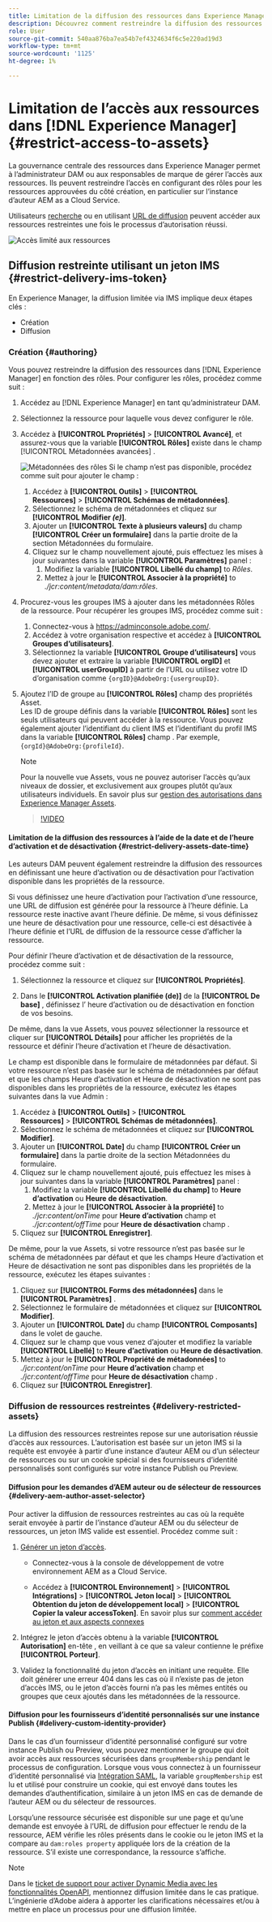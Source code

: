 ```yaml
---
title: Limitation de la diffusion des ressources dans Experience Manager
description: Découvrez comment restreindre la diffusion des ressources dans [!DNL Experience Manager].
role: User
source-git-commit: 540aa876ba7ea54b7ef4324634f6c5e220ad19d3
workflow-type: tm+mt
source-wordcount: '1125'
ht-degree: 1%

---
```


# Limitation de l’accès aux ressources dans [!DNL Experience Manager] {#restrict-access-to-assets}

La gouvernance centrale des ressources dans Experience Manager permet à l’administrateur DAM ou aux responsables de marque de gérer l’accès aux ressources. Ils peuvent restreindre l’accès en configurant des rôles pour les ressources approuvées du côté création, en particulier sur l’instance d’auteur AEM as a Cloud Service.

Utilisateurs [recherche](search-assets-api.md) ou en utilisant [URL de diffusion](deliver-assets-apis.md) peuvent accéder aux ressources restreintes une fois le processus d’autorisation réussi.

![Accès limité aux ressources](/help/assets/assets/restricted-access.png)

## Diffusion restreinte utilisant un jeton IMS {#restrict-delivery-ims-token}

En Experience Manager, la diffusion limitée via IMS implique deux étapes clés :

* Création
* Diffusion

### Création {#authoring}

Vous pouvez restreindre la diffusion des ressources dans [!DNL Experience Manager] en fonction des rôles. Pour configurer les rôles, procédez comme suit :

1. Accédez au [!DNL Experience Manager] en tant qu’administrateur DAM.
1. Sélectionnez la ressource pour laquelle vous devez configurer le rôle.
1. Accédez à **[!UICONTROL Propriétés]** > **[!UICONTROL Avancé]**, et assurez-vous que la variable **[!UICONTROL Rôles]** existe dans le champ [!UICONTROL Métadonnées avancées] .

   ![Métadonnées des rôles](/help/assets/assets/roles_metadata.jpg)
Si le champ n’est pas disponible, procédez comme suit pour ajouter le champ :

   1. Accédez à **[!UICONTROL Outils]** > **[!UICONTROL Ressources]** > **[!UICONTROL Schémas de métadonnées]**.
   1. Sélectionnez le schéma de métadonnées et cliquez sur **[!UICONTROL Modifier _(e)_]**.
   1. Ajouter un **[!UICONTROL Texte à plusieurs valeurs]** du champ **[!UICONTROL Créer un formulaire]** dans la partie droite de la section Métadonnées du formulaire.
   1. Cliquez sur le champ nouvellement ajouté, puis effectuez les mises à jour suivantes dans la variable  **[!UICONTROL Paramètres]** panel :
      1. Modifiez la variable **[!UICONTROL Libellé du champ]** to _Rôles_.
      1. Mettez à jour le **[!UICONTROL Associer à la propriété]** to _./jcr:content/metadata/dam:rôles_.

1. Procurez-vous les groupes IMS à ajouter dans les métadonnées Rôles de la ressource. Pour récupérer les groupes IMS, procédez comme suit :
   1. Connectez-vous à https://adminconsole.adobe.com/.
   1. Accédez à votre organisation respective et accédez à **[!UICONTROL Groupes d’utilisateurs]**.
   1. Sélectionnez la variable **[!UICONTROL Groupe d’utilisateurs]** vous devez ajouter et extraire la variable **[!UICONTROL orgID]** et **[!UICONTROL userGroupID]** à partir de l’URL ou utilisez votre ID d’organisation comme `{orgID}@AdobeOrg:{usergroupID}`.

1. Ajoutez l’ID de groupe au **[!UICONTROL Rôles]** champ des propriétés Asset. <br>
Les ID de groupe définis dans la variable **[!UICONTROL Rôles]** sont les seuls utilisateurs qui peuvent accéder à la ressource. Vous pouvez également ajouter l’identifiant du client IMS et l’identifiant du profil IMS dans la variable **[!UICONTROL Rôles]** champ . Par exemple, `{orgId}@AdobeOrg:{profileId}`.

   >[!NOTE]
   >
   >Pour la nouvelle vue Assets, vous ne pouvez autoriser l’accès qu’aux niveaux de dossier, et exclusivement aux groupes plutôt qu’aux utilisateurs individuels. En savoir plus sur [gestion des autorisations dans Experience Manager Assets](https://experienceleague.adobe.com/en/docs/experience-manager-assets-essentials/help/get-started-admins/folder-access/manage-permissions).

   >[!VIDEO](https://video.tv.adobe.com/v/3427429)

#### Limitation de la diffusion des ressources à l’aide de la date et de l’heure d’activation et de désactivation {#restrict-delivery-assets-date-time}

Les auteurs DAM peuvent également restreindre la diffusion des ressources en définissant une heure d’activation ou de désactivation pour l’activation disponible dans les propriétés de la ressource.

Si vous définissez une heure d’activation pour l’activation d’une ressource, une URL de diffusion est générée pour la ressource à l’heure définie. La ressource reste inactive avant l’heure définie. De même, si vous définissez une heure de désactivation pour une ressource, celle-ci est désactivée à l’heure définie et l’URL de diffusion de la ressource cesse d’afficher la ressource.

Pour définir l’heure d’activation et de désactivation de la ressource, procédez comme suit :

1. Sélectionnez la ressource et cliquez sur **[!UICONTROL Propriétés]**.

1. Dans le **[!UICONTROL Activation planifiée (de)]** de la **[!UICONTROL De base]** , définissez l’ heure d’activation ou de désactivation en fonction de vos besoins.

De même, dans la vue Assets, vous pouvez sélectionner la ressource et cliquer sur **[!UICONTROL Détails]** pour afficher les propriétés de la ressource et définir l’heure d’activation et l’heure de désactivation.

Le champ est disponible dans le formulaire de métadonnées par défaut. Si votre ressource n’est pas basée sur le schéma de métadonnées par défaut et que les champs Heure d’activation et Heure de désactivation ne sont pas disponibles dans les propriétés de la ressource, exécutez les étapes suivantes dans la vue Admin :

1. Accédez à **[!UICONTROL Outils]** > **[!UICONTROL Ressources]** > **[!UICONTROL Schémas de métadonnées]**.
1. Sélectionnez le schéma de métadonnées et cliquez sur **[!UICONTROL Modifier]**.
1. Ajouter un **[!UICONTROL Date]** du champ **[!UICONTROL Créer un formulaire]** dans la partie droite de la section Métadonnées du formulaire.
1. Cliquez sur le champ nouvellement ajouté, puis effectuez les mises à jour suivantes dans la variable  **[!UICONTROL Paramètres]** panel :
   1. Modifiez la variable **[!UICONTROL Libellé du champ]** to **Heure d’activation** ou **Heure de désactivation**.
   1. Mettez à jour le **[!UICONTROL Associer à la propriété]** to _./jcr:content/onTime_ pour **Heure d’activation** champ et _./jcr:content/offTime_ pour **Heure de désactivation** champ .
1. Cliquez sur **[!UICONTROL Enregistrer]**.

De même, pour la vue Assets, si votre ressource n’est pas basée sur le schéma de métadonnées par défaut et que les champs Heure d’activation et Heure de désactivation ne sont pas disponibles dans les propriétés de la ressource, exécutez les étapes suivantes :

1. Cliquez sur **[!UICONTROL Forms des métadonnées]** dans le **[!UICONTROL Paramètres]** .
1. Sélectionnez le formulaire de métadonnées et cliquez sur **[!UICONTROL Modifier]**.
1. Ajouter un **[!UICONTROL Date]** du champ **[!UICONTROL Composants]** dans le volet de gauche.
1. Cliquez sur le champ que vous venez d’ajouter et modifiez la variable **[!UICONTROL Libellé]** to **Heure d’activation** ou **Heure de désactivation**.
1. Mettez à jour le **[!UICONTROL Propriété de métadonnées]** to _./jcr:content/onTime_ pour **Heure d’activation** champ et _./jcr:content/offTime_ pour **Heure de désactivation** champ .
1. Cliquez sur **[!UICONTROL Enregistrer]**.



### Diffusion de ressources restreintes {#delivery-restricted-assets}

La diffusion des ressources restreintes repose sur une autorisation réussie d’accès aux ressources. L’autorisation est basée sur un jeton IMS si la requête est envoyée à partir d’une instance d’auteur AEM ou d’un sélecteur de ressources ou sur un cookie spécial si des fournisseurs d’identité personnalisés sont configurés sur votre instance Publish ou Preview.

#### Diffusion pour les demandes d’AEM auteur ou de sélecteur de ressources {#delivery-aem-author-asset-selector}

Pour activer la diffusion de ressources restreintes au cas où la requête serait envoyée à partir de l’instance d’auteur AEM ou du sélecteur de ressources, un jeton IMS valide est essentiel. Procédez comme suit :

1. [Générer un jeton d’accès](https://experienceleague.adobe.com/docs/experience-manager-cloud-service/content/implementing/developing/generating-access-tokens-for-server-side-apis.html?lang=en#generating-the-access-token).
   * Connectez-vous à la console de développement de votre environnement AEM as a Cloud Service.

   * Accédez à **[!UICONTROL Environnement]** > **[!UICONTROL Intégrations]** > **[!UICONTROL Jeton local]** > **[!UICONTROL Obtention du jeton de développement local]** > **[!UICONTROL Copier la valeur accessToken]**. En savoir plus sur [comment accéder au jeton et aux aspects connexes](https://experienceleague.adobe.com/docs/experience-manager-cloud-service/content/implementing/developing/generating-access-tokens-for-server-side-apis.html?lang=en#generating-the-access-token)

1. Intégrez le jeton d’accès obtenu à la variable **[!UICONTROL Autorisation]** en-tête , en veillant à ce que sa valeur contienne le préfixe **[!UICONTROL Porteur]**.

1. Validez la fonctionnalité du jeton d’accès en initiant une requête. Elle doit générer une erreur 404 dans les cas où il n’existe pas de jeton d’accès IMS, ou le jeton d’accès fourni n’a pas les mêmes entités ou groupes que ceux ajoutés dans les métadonnées de la ressource.

#### Diffusion pour les fournisseurs d’identité personnalisés sur une instance Publish {#delivery-custom-identity-provider}

Dans le cas d’un fournisseur d’identité personnalisé configuré sur votre instance Publish ou Preview, vous pouvez mentionner le groupe qui doit avoir accès aux ressources sécurisées dans `groupMembership` pendant le processus de configuration. Lorsque vous vous connectez à un fournisseur d’identité personnalisé via [Intégration SAML](https://experienceleague.adobe.com/en/docs/experience-manager-learn/cloud-service/authentication/saml-2-0), la variable `groupMembership` est lu et utilisé pour construire un cookie, qui est envoyé dans toutes les demandes d’authentification, similaire à un jeton IMS en cas de demande de l’auteur AEM ou du sélecteur de ressources.

Lorsqu’une ressource sécurisée est disponible sur une page et qu’une demande est envoyée à l’URL de diffusion pour effectuer le rendu de la ressource, AEM vérifie les rôles présents dans le cookie ou le jeton IMS et la compare au `dam:roles property` appliquée lors de la création de la ressource. S’il existe une correspondance, la ressource s’affiche.

>[!NOTE]
>
> Dans le [ticket de support pour activer Dynamic Media avec les fonctionnalités OpenAPI](/help/assets/dynamic-media-open-apis-overview.md#how-to-enable-the-dynamic-media-with-openapi-capabilities), mentionnez diffusion limitée dans le cas pratique. L’ingénierie d’Adobe aidera à apporter les clarifications nécessaires et/ou à mettre en place un processus pour une diffusion limitée.
